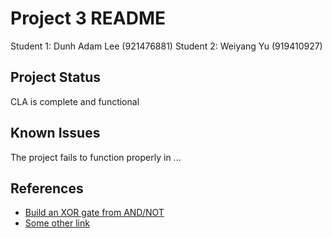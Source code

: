 # Project 3 README

Student 1: Dunh Adam Lee (921476881)
Student 2: Weiyang Yu (919410927)

## Project Status
CLA is complete and functional

## Known Issues
The project fails to function properly in ...

## References
* [Build an XOR gate from AND/NOT](https://electronics.stackexchange.com/questions/487529/build-an-xor-gate-from-and-not)
* [Some other link](https://stackoverflow.com)


